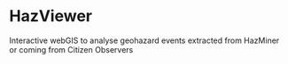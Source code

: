 # HazViewer
Interactive webGIS to analyse geohazard events extracted from HazMiner or coming from Citizen Observers
